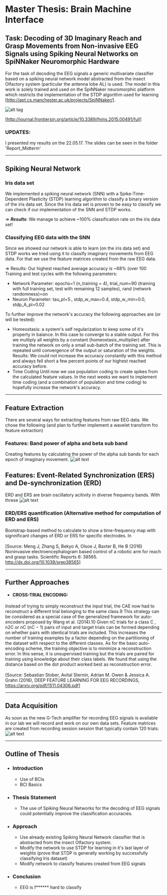 Master Thesis: Brain Machine Interface
======================================

## Task: Decoding of 3D Imaginary Reach and Grasp Movements from Non-invasive EEG Signals using Spiking Neural Networks on SpiNNaker Neuromorphic Hardware

For the task of decoding the EEG signals a generic multivariate classifier based on a spiking neural network model abstracted from the insect Olfactory system (particular the antenna lobe AL) is used.
The model in this work is solely trained and used on the SpiNNaker neuromorphic platform which restricts the implementation of the STDP algorithm used for learning [http://apt.cs.manchester.ac.uk/projects/SpiNNaker/].

![alt tag](http://www.frontiersin.org/files/Articles/164125/fnins-09-00491-HTML/image_m/fnins-09-00491-g001.jpg)

[http://journal.frontiersin.org/article/10.3389/fnins.2015.00491/full]


### UPDATES:
I presented my results on the 22.05.17. The slides can be seen in the folder 'Report_Midterm'



--------------------------
## Spiking Neural Network

### Iris data set
We implemented a spiking neural network (SNN) with a Spike-Time-Dependent Plasticity  (STDP) learning algorithm to classify a binary version of the iris data set. 
Since the Iris data set is proven to be easy to classify we can check if our implementation of the SNN and STDP works.

=> ***Results***: We manage to achieve ~100% classification rate on the iris data set!

### Classifying EEG data with the SNN
Since we showed our network is able to learn (on the iris data set) and STDP works we tried using it to classify imaginary movements from EEG data. For that we use the feature matrices created from the raw EEG data.

=> Results: Our highest reached average accuracy is ~68% (over 100 Training and test cycles with the following parameters:
- Network Parameter:
epochs=1 (n_training = 4),
trial_num=90 (training with full training set, test with remaining 12 samples),
rand (network randomness)=on
- Neuron Parameter:
tau_pl=5.,
stdp_w_max=0.4,
stdp_w_min=0.0,
stdp_A_pl=0.02

To further improve the network's accuracy the following approaches are (or will be tested):
- Homeostasis:	a system's self regularization to keep some of it's property in balance. In this case to converge to a stable output.
For this we multiply all weights by a constant (homeostasis_multiplier) after training the network on only a small sub-batch of the training set. This is repeated until convergence of the output or saturation of the weights.
Results: We could not increase the accuracy constantly with this method and always fell short a few percent points of our highest reached accuracy before.
- Time Coding
Until now we use population coding to create spikes from the calculated feature values. In the next weeks we want to implement time coding (and a combination of population and time coding) to hopefully increase the network's accuracy.



----------------------
## Feature Extraction

There are several ways for extracting features from raw EEG data. We chose the following (and plan to further implement a wavelet transform fro feature extraction)

### Features: Band power of alpha and beta sub band 
Creating features by calculating the power of the alpha sub bands for each epoch of imaginary movement. 
![alt text](https://github.com/LeRyc/Master-Thesis-Brain-Machine-Interface/blob/master/readme_img/feat_extract_subbands.png)


## Features: Event-Related Synchronization (ERS) and De-synchronization (ERD)
ERD and ERS are brain oscillatory acitivity in diverse frequency bands. With threse
![alt text](https://github.com/LeRyc/Master-Thesis-Brain-Machine-Interface/blob/master/readme_img/feat_extract_ersd.png)

### ERD/ERS quantification (Alternative method for computation of ERD and ERS)

Bootstrap-based method to calculate to show a time-frequency map with signnificant changes of ERD or ERS for specific electrodes. In
<br />
<br />
[Source: Meng J, Zhang S, Bekyo A, Olsoe J, Baxter B, He B (2016) Noninvasive electroencephalogram based control of a robotic arm for reach and grasp tasks. Scientific Reports 6: 38565. http://dx.doi.org/10.1038/srep38565]

--------------------------
## Further Approaches 
* #### CROSS-TRIAL ENCODING: 
Instead of trying to simply reconstruct the input trial, the CAE now had to reconstruct a different trial belonging to the same class.9 This strategy can be considered as a special case of the generalized framework for auto-encoders proposed by Wang et al. (2014).10 Given nC trials for a class C , n2C or nC (nC − 1) pairs of input and target trials can be formed depending on whether pairs with identical trials are included. This increases the number of training examples by a factor depending on the partitioning of the dataset with respect to the different classes. As for the basic auto-encoding scheme, the training objective is to minimize a reconstruction error. In this sense, it is unsupervised training but the trials are paired for training using knowledge about their class labels. We found that using the distance based on the dot product worked best as reconstruction error.
<br />
<br />
[Source: Sebastian Stober, Avital Sternin, Adrian M. Owen & Jessica A. Grahn (2016),
DEEP FEATURE LEARNING FOR EEG RECORDINGS, https://arxiv.org/pdf/1511.04306.pdf]

--------------------------
## Data Acquisition 
As soon as the new G-Tech amplifier for recording EEG signals is available in our lab we will record and work on our own data sets.
Feature matrices are created from recording session session that typically contain 120 trials:
![alt text](https://github.com/LeRyc/Master-Thesis-Brain-Machine-Interface/blob/master/readme_img/eeg_recording_trial.png)


--------------------------
## Outline of Thesis

* ### Introduction
	- Use of BCIs
	- BCI Basics

* ### Thesis Statement
	- The use of Spiking Neural Networks for the decoding of EEG signals could potentially improve the classification accuracies.

* ### Approach
	- Use already existing Spiking Neural Network classifier that is abstracted from the insect Olfactory system.
	- Modify the network to use STDP for learning in it's last layer of weights
	  (prove that STDP is generally working by successfully classifying Iris dataset)
	- Modify network to classify features created from EEG signals

* ### Conclusion
	- EEG is f****** hard to classify



